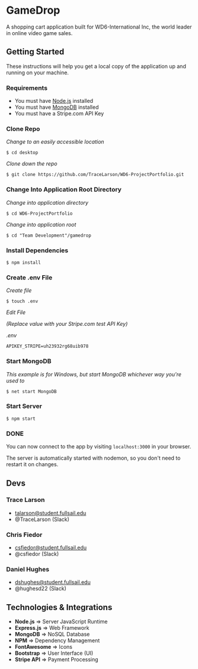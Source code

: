 # GameDrop
A shopping cart application built for WD6-International Inc, the world leader in online video game sales.

## Getting Started
These instructions will help you get a local copy of the application up and running on your machine.

### Requirements

- You must have [Node.js](https://nodejs.org/en/) installed
- You must have [MongoDB](https://www.mongodb.com/) installed
- You must have a Stripe.com API Key

### Clone Repo

*Change to an easily accessible location*
```
$ cd desktop
```

*Clone down the repo*
```
$ git clone https://github.com/TraceLarson/WD6-ProjectPortfolio.git
```

### Change Into Application Root Directory

*Change into application directory*
```
$ cd WD6-ProjectPortfolio
```

*Change into application root*
```
$ cd "Team Development"/gamedrop
```

### Install Dependencies

```
$ npm install
```

### Create .env File

*Create file*
```
$ touch .env
```

*Edit File*  

*(Replace value with your Stripe<span>.</span>com test API Key)*

*.env*
```
APIKEY_STRIPE=uh23932rg68uib978
```

### Start MongoDB

*This example is for Windows, but start MongoDB whichever way you're used to*
```
$ net start MongoDB
```

### Start Server

```
$ npm start
```

### DONE

You can now connect to the app by visiting `localhost:3000` in your browser.

The server is automatically started with nodemon, so you don't need to restart it on changes.

## Devs

### Trace Larson
- talarson@student.fullsail.edu
- @TraceLarson (Slack)

### Chris Fiedor
- csfiedor@student.fullsail.edu
- @csfiedor (Slack)

### Daniel Hughes
- dshughes@student.fullsail.edu
- @hughesd22 (Slack)

## Technologies & Integrations

- **Node.js** => Server JavaScript Runtime
- **Express.js** => Web Framework
- **MongoDB** => NoSQL Database
- **NPM** => Dependency Management
- **FontAwesome** => Icons
- **Bootstrap** => User Interface (UI)
- **Stripe API** => Payment Processing
